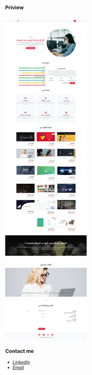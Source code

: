 ### Priview
![](files/img/preview.jpg)
---

### Contact me

- *[LinkedIn](www.linkedin.com/in/kolsoumshirali20026)*
- *[Email](kolsoumshirali2002@gmail.com)*